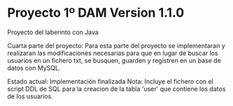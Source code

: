 # Proyecto 1º DAM Version 1.1.0

Proyecto del laberinto con Java

Cuarta parte del proyecto:
Para esta parte del proyecto se implementaran y realizaran las modificaciones necesarias para que en lugar de buscar los usuarios en un fichero txt, se busquen, guarden y registren en un base de datos con MySQL.

Estado actual: Implementación finalizada
Nota: Incluye el fichero con el script DDL de SQL para la creacion de la tabla 'user' que contiene los datos de los usuarios.
